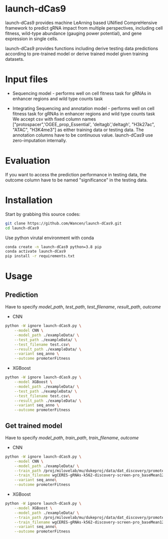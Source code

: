 # launch-dCas9
launch-dCas9 provides machine LeArning based UNified CompreHensive framework to predict gRNA impact from multiple perspectives, including cell fitness, wild-type abundance (gauging power potential), and gene expression in single cells.

launch-dCas9 provides functions including derive testing data predictions according to pre-trained model or derive trained model given training datasets.

# Input files

* Sequencing model - performs well on cell fitness task for gRNAs in enhancer regions and wild type counts task

* Integrating Sequencing and annotation model - performs well on cell fitness task for gRNAs in enhancer regions and wild type counts task
We accept csv with fixed column names ["protospacer",'OGEE_prop_Essential', 'deltagb','deltagh', "H3k27ac", "ATAC", "H3K4me3"] as either training data or testing data.
The annotation columns have to be continuous value. launch-dCas9 use zero-imputation internally.

# Evaluation
If you want to access the prediction performance in testing data, the outcome column have to be named "significance" in the testing data.

# Installation
Start by grabbing this source codes:
```bash
git clone https://github.com/Wancen/launch-dCas9.git
cd launch-dCas9
```
Use python virutal environment with conda
```bash
conda create -n launch-dCas9 python=3.8 pip
conda activate launch-dCas9
pip install -r requirements.txt
```
# Usage
## Prediction 
Have to specify *model_path*, *test_path*, *test_filename*, *result_path*, *outcome*
* CNN

```bash
python -W ignore launch-dCas9.py \
    --model CNN \
    --model_path ./exampleData/ \
    --test_path ./exampleData/ \
    --test_filename test.csv\
    --result_path ./exampleData/ \
    --variant seq_anno \
    --outcome promoterFitness

```

* XGBoost

```bash
python -W ignore launch-dCas9.py \
    --model XGBoost \
    --model_path ./exampleData/ \
    --test_path ./exampleData/ \
    --test_filename test.csv\
    --result_path ./exampleData/ \
    --variant seq_anno \
    --outcome promoterFitness
```

## Get trained model
Have to specify *model_path*, *train_path*, *train_filename*, *outcome*

* CNN

```bash
python -W ignore launch-dCas9.py \
    --model CNN \
    --model_path ./exampleData/ \
    --train_path /proj/milovelab/mu/dukeproj/data/dat_discovery/promoter/ \
    --train_filename wgCERES-gRNAs-k562-discovery-screen-pro_baseMean125-binary-1-train.csv\
    --variant seq_anno\
    --outcome promoterFitness
```

* XGBoost 

```bash
python -W ignore launch-dCas9.py \
    --model XGBoost \
    --model_path ./exampleData/ \
    --train_path /proj/milovelab/mu/dukeproj/data/dat_discovery/promoter/ \
    --train_filename wgCERES-gRNAs-k562-discovery-screen-pro_baseMean125-binary-1-train.csv\
    --variant seq_anno\
    --outcome promoterFitness
```